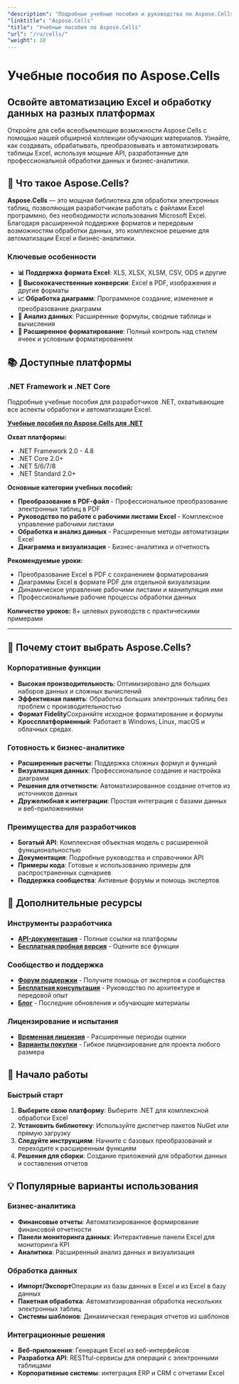 ```yaml
---
"description": "Подробные учебные пособия и руководства по Aspose.Cells для разных платформ. Освойте обработку электронных таблиц Excel, автоматизацию и работу с данными с помощью нашей обширной коллекции учебных пособий."
"linktitle": "Aspose.Cells"
"title": "Учебные пособия по Aspose.Cells"
"url": "/ru/cells/"
"weight": 10
---
```


# Учебные пособия по Aspose.Cells

## Освойте автоматизацию Excel и обработку данных на разных платформах

Откройте для себя всеобъемлющие возможности Aspose.Cells с помощью нашей обширной коллекции обучающих материалов. Узнайте, как создавать, обрабатывать, преобразовывать и автоматизировать таблицы Excel, используя мощные API, разработанные для профессиональной обработки данных и бизнес-аналитики.

## 🚀 Что такое Aspose.Cells?

**Aspose.Cells** — это мощная библиотека для обработки электронных таблиц, позволяющая разработчикам работать с файлами Excel программно, без необходимости использования Microsoft Excel. Благодаря расширенной поддержке форматов и передовым возможностям обработки данных, это комплексное решение для автоматизации Excel и бизнес-аналитики.

### Ключевые особенности
- **📊 Поддержка формата Excel**: XLS, XLSX, XLSM, CSV, ODS и другие
- **🔄 Высококачественные конверсии**: Excel в PDF, изображения и другие форматы
- **📈 Обработка диаграмм**: Программное создание, изменение и преобразование диаграмм
- **💾 Анализ данных**: Расширенные формулы, сводные таблицы и вычисления
- **🎨 Расширенное форматирование**: Полный контроль над стилем ячеек и условным форматированием

## 📚 Доступные платформы

### .NET Framework и .NET Core
Подробные учебные пособия для разработчиков .NET, охватывающие все аспекты обработки и автоматизации Excel.

**[Учебные пособия по Aspose.Cells для .NET](./net/)**

**Охват платформы:**
- .NET Framework 2.0 - 4.8
- .NET Core 2.0+
- .NET 5/6/7/8
- .NET Standard 2.0+

**Основные категории учебных пособий:**
- **Преобразование в PDF-файл** - Профессиональное преобразование электронных таблиц в PDF
- **Руководство по работе с рабочими листами Excel** - Комплексное управление рабочими листами
- **Обработка и анализ данных** - Расширенные методы автоматизации Excel
- **Диаграмма и визуализация** - Бизнес-аналитика и отчетность

**Рекомендуемые уроки:**
- Преобразование Excel в PDF с сохранением форматирования
- Диаграммы Excel в формате PDF для отдельной визуализации
- Динамическое управление рабочими листами и манипуляция ими
- Профессиональные рабочие процессы обработки данных

**Количество уроков:** 8+ целевых руководств с практическими примерами

---

## 🎯 Почему стоит выбрать Aspose.Cells?

### **Корпоративные функции**
- **Высокая производительность**: Оптимизировано для больших наборов данных и сложных вычислений
- **Эффективная память**: Обработка больших электронных таблиц без проблем с производительностью
- **Формат Fidelity**Сохраняйте исходное форматирование и формулы
- **Кроссплатформенный**: Работает в Windows, Linux, macOS и облачных средах.

### **Готовность к бизнес-аналитике**
- **Расширенные расчеты**: Поддержка сложных формул и функций
- **Визуализация данных**: Профессиональное создание и настройка диаграмм
- **Решения для отчетности**: Автоматизированное создание отчетов из источников данных
- **Дружелюбная к интеграции**: Простая интеграция с базами данных и веб-приложениями

### **Преимущества для разработчиков**
- **Богатый API**: Комплексная объектная модель с расширенной функциональностью
- **Документация**: Подробные руководства и справочники API
- **Примеры кода**: Готовые к использованию примеры для распространенных сценариев
- **Поддержка сообщества**: Активные форумы и помощь экспертов

## 🔗 Дополнительные ресурсы

### **Инструменты разработчика**
- **[API-документация](https://reference.aspose.com/cells/)** - Полные ссылки на платформы
- **[Бесплатная пробная версия](https://releases.aspose.com/cells/net/)** - Оцените все функции

### **Сообщество и поддержка**
- **[Форум поддержки](https://forum.aspose.com/c/cells/9)** - Получите помощь от экспертов и сообщества
- **[Бесплатная консультация](https://aspose.com/consulting)** - Руководство по архитектуре и передовой опыт
- **[Блог](https://blog.aspose.com/category/cells/)** - Последние обновления и обучающие материалы

### **Лицензирование и испытания**
- **[Временная лицензия](https://purchase.conholdate.com/temporary-license/)** - Расширенные периоды оценки
- **[Варианты покупки](https://purchase.conholdate.com/)** - Гибкое лицензирование для проекта любого размера

## 🚀 Начало работы

### Быстрый старт
1. **Выберите свою платформу**: Выберите .NET для комплексной обработки Excel
2. **Установить библиотеку**: Используйте диспетчер пакетов NuGet или прямую загрузку
3. **Следуйте инструкциям**: Начните с базовых преобразований и переходите к расширенным функциям
4. **Решения для сборки**: Создание приложений для обработки данных и составления отчетов

## 💡 Популярные варианты использования

### **Бизнес-аналитика**
- **Финансовые отчеты**: Автоматизированное формирование финансовой отчетности
- **Панели мониторинга данных**: Интерактивные панели Excel для мониторинга KPI
- **Аналитика**: Расширенный анализ данных и визуализация

### **Обработка данных**
- **Импорт/Экспорт**Операции из базы данных в Excel и из Excel в базу данных
- **Пакетная обработка**: Автоматизированная обработка нескольких электронных таблиц
- **Системы шаблонов**: Динамическая генерация отчетов из шаблонов

### **Интеграционные решения**
- **Веб-приложения**: Генерация Excel из веб-интерфейсов
- **Разработка API**: RESTful-сервисы для операций с электронными таблицами
- **Корпоративные системы**: интеграция ERP и CRM с отчетами Excel